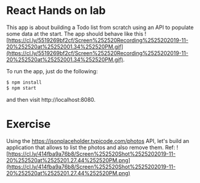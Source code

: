 # React Hands on lab
This app is about building a Todo list from scratch using an API to populate some data at the start.
The app should behave like this ![https://cl.ly/5519269bf2cf/Screen%252520Recording%2525202019-11-20%252520at%25252001.34%252520PM.gif](https://cl.ly/5519269bf2cf/Screen%252520Recording%2525202019-11-20%252520at%25252001.34%252520PM.gif).

To run the app, just do the following:

```sh
$ npm install
$ npm start
```

and then visit http://localhost:8080.


# Exercise
Using the https://jsonplaceholder.typicode.com/photos API, let's build an application that allows to list the photos and also remove them. Ref:
![https://cl.ly/414fba9a76b8/Screen%252520Shot%2525202019-11-20%252520at%2525201.27.44%252520PM.png](https://cl.ly/414fba9a76b8/Screen%252520Shot%2525202019-11-20%252520at%2525201.27.44%252520PM.png)
